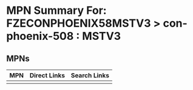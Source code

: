 



# MPN Summary For: FZECONPHOENIX58MSTV3 > con-phoenix-508 : MSTV3

## MPNs
  

|MPN|Direct Links|Search Links|
| :--- | :--- | :--- |
||||
